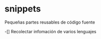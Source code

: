 # snippets


Pequeñas partes reusables de código fuente


-[] Recolectar infomación de varios lenguajes
